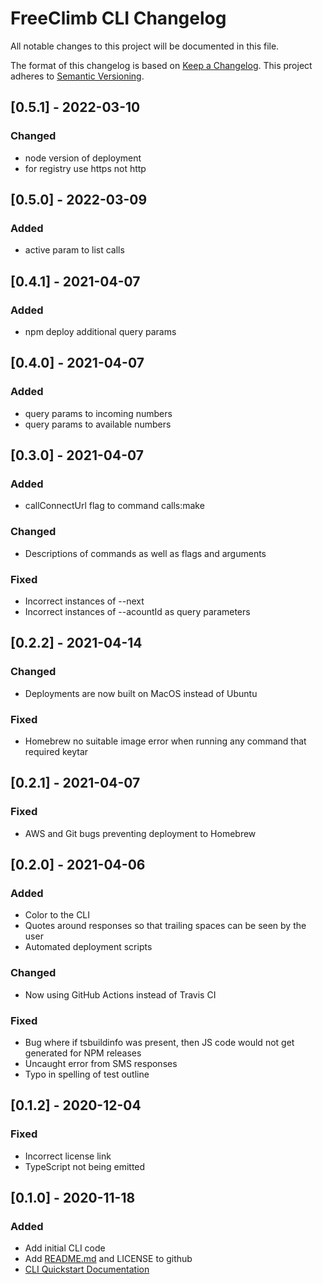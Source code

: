 # FreeClimb CLI Changelog

All notable changes to this project will be documented in this file.

The format of this changelog is based on [Keep a Changelog](https://keepachangelog.com/en/1.0.0/).
This project adheres to [Semantic Versioning](https://semver.org/spec/v2.0.0.html).

<a name="0.5.1"></a>

## [0.5.1] - 2022-03-10

### Changed

-   node version of deployment
-   for registry use https not http

<a name="0.5.0"></a>

## [0.5.0] - 2022-03-09

### Added

-   active param to list calls

<a name="0.4.1"></a>

## [0.4.1] - 2021-04-07

### Added

-   npm deploy additional query params

<a name="0.4.0"></a>

## [0.4.0] - 2021-04-07

### Added

-   query params to incoming numbers
-   query params to available numbers

<a name="0.3.0"></a>

## [0.3.0] - 2021-04-07

### Added

-   callConnectUrl flag to command calls:make

### Changed

-   Descriptions of commands as well as flags and arguments

### Fixed

-   Incorrect instances of --next
-   Incorrect instances of --acountId as query parameters

<a name="0.2.2"></a>

## [0.2.2] - 2021-04-14

### Changed

-   Deployments are now built on MacOS instead of Ubuntu

### Fixed

-   Homebrew no suitable image error when running any command that required keytar

<a name="0.2.1"></a>

## [0.2.1] - 2021-04-07

### Fixed

-   AWS and Git bugs preventing deployment to Homebrew

<a name="0.2.0"></a>

## [0.2.0] - 2021-04-06

### Added

-   Color to the CLI
-   Quotes around responses so that trailing spaces can be seen by the user
-   Automated deployment scripts

### Changed

-   Now using GitHub Actions instead of Travis CI

### Fixed

-   Bug where if tsbuildinfo was present, then JS code would not get generated for NPM releases
-   Uncaught error from SMS responses
-   Typo in spelling of test outline

<a name="0.1.2"></a>

## [0.1.2] - 2020-12-04

### Fixed

-   Incorrect license link
-   TypeScript not being emitted

<a name="0.1.0"></a>

## [0.1.0] - 2020-11-18

### Added

-   Add initial CLI code
-   Add [README.md](https://github.com/FreeClimbAPI/freeclimb-cli) and LICENSE to github
-   [CLI Quickstart Documentation](https://docs.freeclimb.com/docs/freeclimb-cli-quickstart)
